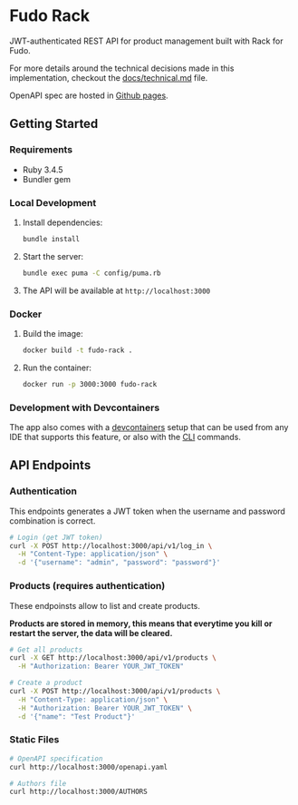 # Fudo Rack

JWT-authenticated REST API for product management built with Rack for Fudo.

For more details around the technical decisions made in this implementation, checkout the [docs/technical.md](./docs/technical.md) file.

OpenAPI spec are hosted in [Github pages](https://julianpasquale.github.io/fudo-rack/).

## Getting Started

### Requirements

- Ruby 3.4.5
- Bundler gem

### Local Development

1. Install dependencies:
   ```bash
   bundle install
   ```

2. Start the server:
   ```bash
   bundle exec puma -C config/puma.rb
   ```

3. The API will be available at `http://localhost:3000`

### Docker

1. Build the image:
   ```bash
   docker build -t fudo-rack .
   ```

2. Run the container:
   ```bash
   docker run -p 3000:3000 fudo-rack
   ```

### Development with Devcontainers

The app also comes with a [devcontainers](https://code.visualstudio.com/docs/devcontainers/containers) setup that can be used from any IDE that supports this feature, or also with the [CLI](https://code.visualstudio.com/docs/devcontainers/devcontainer-cli) commands.

## API Endpoints

### Authentication
This endpoints generates a JWT token when the username and password combination is correct.

```bash
# Login (get JWT token)
curl -X POST http://localhost:3000/api/v1/log_in \
  -H "Content-Type: application/json" \
  -d '{"username": "admin", "password": "password"}'
```

### Products (requires authentication)
These endpoinsts allow to list and create products.

**Products are stored in memory, this means that everytime you kill or restart the server, the data will be cleared.**

```bash
# Get all products
curl -X GET http://localhost:3000/api/v1/products \
  -H "Authorization: Bearer YOUR_JWT_TOKEN"

# Create a product
curl -X POST http://localhost:3000/api/v1/products \
  -H "Content-Type: application/json" \
  -H "Authorization: Bearer YOUR_JWT_TOKEN" \
  -d '{"name": "Test Product"}'
```

### Static Files
```bash
# OpenAPI specification
curl http://localhost:3000/openapi.yaml

# Authors file
curl http://localhost:3000/AUTHORS
```
